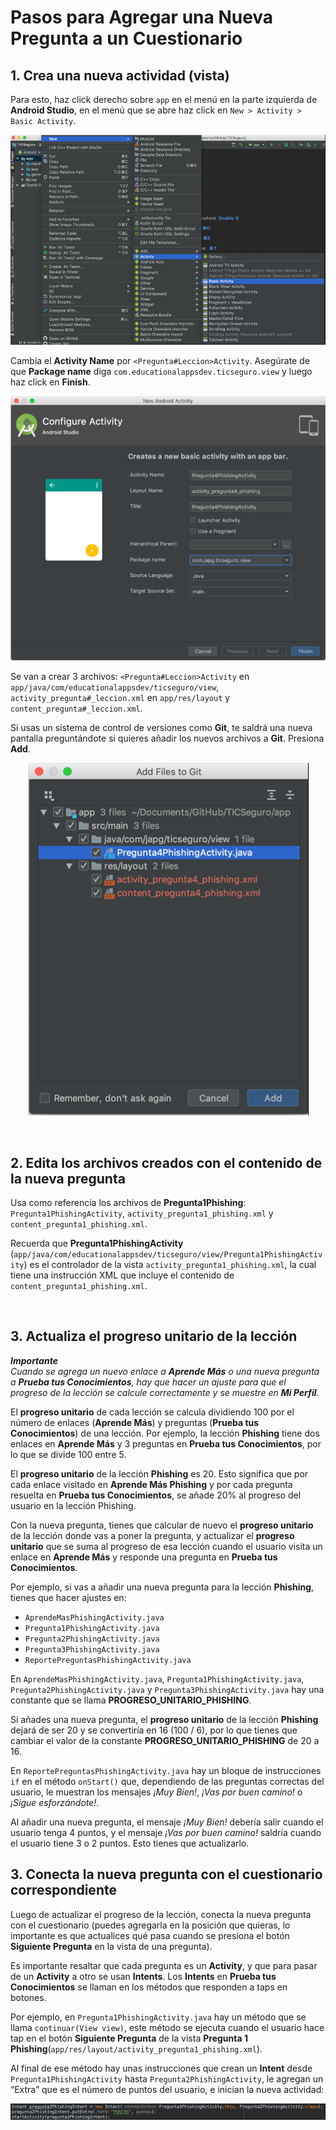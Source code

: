 # Pasos para Agregar una Nueva Pregunta a un Cuestionario

## 1.	Crea una nueva actividad (vista)

Para esto, haz click derecho sobre `app` en el menú en la parte izquierda de **Android Studio**, en el menú que se abre haz click en `New > Activity > Basic Activity`. <br>

<p align="center">
  <img alt="Crear nueva actividad 1" src="https://raw.githubusercontent.com/JulioPoveda/TICSeguro/master/images/EXTENDER%20LA%20APP/AGREGAR%20PREGUNTA%20A%20UN%20CUESTIONARIO/AGREGAR_PREGUNTA_1.png">
</p>

Cambia el **Activity Name** por ```<Pregunta#Leccion>Activity```. Asegúrate de que **Package name** diga ```com.educationalappsdev.ticseguro.view``` y luego haz click en **Finish**. <br>

<p align="center">
  <img alt="Crear nueva actividad 2" src="https://raw.githubusercontent.com/JulioPoveda/TICSeguro/master/images/EXTENDER%20LA%20APP/AGREGAR%20PREGUNTA%20A%20UN%20CUESTIONARIO/AGREGAR_PREGUNTA_2.png">
</p>

Se van a crear 3 archivos: ```<Pregunta#Leccion>Activity``` en ```app/java/com/educationalappsdev/ticseguro/view```, ```activity_pregunta#_leccion.xml``` en ```app/res/layout``` y ```content_pregunta#_leccion.xml```. <br>

Si usas un sistema de control de versiones como **Git**, te saldrá una nueva pantalla preguntándote si quieres añadir los nuevos archivos a **Git**. Presiona **Add**.

<p align="center">
  <img alt="Crear nueva actividad 3" src="https://raw.githubusercontent.com/JulioPoveda/TICSeguro/master/images/EXTENDER%20LA%20APP/AGREGAR%20PREGUNTA%20A%20UN%20CUESTIONARIO/AGREGAR_PREGUNTA_3.png">
</p>

<br>

## 2.	Edita los archivos creados con el contenido de la nueva pregunta

Usa como referencia los archivos de **Pregunta1Phishing**: ```Pregunta1PhishingActivity```, ```activity_pregunta1_phishing.xml``` y ```content_pregunta1_phishing.xml```. <br>

Recuerda que **Pregunta1PhishingActivity** (```app/java/com/educationalappsdev/ticseguro/view/Pregunta1PhishingActivity```) es el controlador de la vista ```activity_pregunta1_phishing.xml```, la cual tiene una instrucción XML que incluye el contenido de ```content_pregunta1_phishing.xml```.

<br>

## 3.	Actualiza el progreso unitario de la lección

***Importante*** <br>
*Cuando se agrega un nuevo enlace a **Aprende Más** o una nueva pregunta a **Prueba tus Conocimientos**, hay que hacer un ajuste para que el progreso de la lección se calcule correctamente y se muestre en **Mi Perfil**.*

El **progreso unitario** de cada lección se calcula dividiendo 100 por el número de enlaces (**Aprende Más**) y preguntas (**Prueba tus Conocimientos**) de una lección. Por ejemplo, la lección **Phishing** tiene dos enlaces en **Aprende Más** y 3 preguntas en **Prueba tus Conocimientos**, por lo que se divide 100 entre 5. 

El **progreso unitario** de la lección **Phishing** es 20. Esto significa que por cada enlace visitado en **Aprende Más Phishing** y por cada pregunta resuelta en **Prueba tus Conocimientos**, se añade 20% al progreso del usuario en la lección Phishing.

Con la nueva pregunta, tienes que calcular de nuevo el **progreso unitario** de la lección donde vas a poner la pregunta, y actualizar el **progreso unitario** que se suma al progreso de esa lección cuando el usuario visita un enlace en **Aprende Más** y responde una pregunta en **Prueba tus Conocimientos**. 

Por ejemplo, si vas a añadir una nueva pregunta para la lección **Phishing**, tienes que hacer ajustes en:

* ```AprendeMasPhishingActivity.java```
* ```Pregunta1PhishingActivity.java```
* ```Pregunta2PhishingActivity.java```
* ```Pregunta3PhishingActivity.java```
* ```ReportePreguntasPhishingActivity.java```

En ```AprendeMasPhishingActivity.java```, ```Pregunta1PhishingActivity.java```, ```Pregunta2PhishingActivity.java``` y ```Pregunta3PhishingActivity.java``` hay una constante que se llama **PROGRESO_UNITARIO_PHISHING**. 

Si añades una nueva pregunta, el **progreso unitario** de la lección **Phishing** dejará de ser 20 y se convertiría en 16 (100 / 6), por lo que tienes que cambiar el valor de la constante **PROGRESO_UNITARIO_PHISHING** de 20 a 16.

En ```ReportePreguntasPhishingActivity.java``` hay un bloque de instrucciones `if` en el método `onStart()` que, dependiendo de las preguntas correctas del usuario, le muestran los mensajes *¡Muy Bien!*, *¡Vas por buen camino!* o *¡Sigue esforzándote!*. 

Al añadir una nueva pregunta, el mensaje *¡Muy Bien!* debería salir cuando el usuario tenga 4 puntos, y el mensaje *¡Vas por buen camino!* saldría cuando el usuario tiene 3 o 2 puntos. Esto tienes que actualizarlo.

## 3.	Conecta la nueva pregunta con el cuestionario correspondiente

Luego de actualizar el progreso de la lección, conecta la nueva pregunta con el cuestionario (puedes agregarla en la posición que quieras, lo importante es que actualices qué pasa cuando se presiona el botón **Siguiente Pregunta** en la vista de una pregunta). 

Es importante resaltar que cada pregunta es un **Activity**, y que para pasar de un **Activity** a otro se usan **Intents**. Los **Intents** en **Prueba tus Conocimientos** se llaman en los métodos que responden a taps en botones. 

Por ejemplo, en ```Pregunta1PhishingActivity.java``` hay un método que se llama `continuar(View view)`, este método se ejecuta cuando el usuario hace tap en el botón **Siguiente Pregunta** de la vista **Pregunta 1 Phishing**(`app/res/layout/activity_pregunta1_phishing.xml`). 

Al final de ese método hay unas instrucciones que crean un **Intent** desde ```Pregunta1PhishingActivity``` hasta ```Pregunta2PhishingActivity```, le agregan un “Extra” que es el número de puntos del usuario, e inician la nueva actividad:

<p align="center">
  <img alt="Uso de intents para conectar la nueva pregunta con el cuestionario" src="https://raw.githubusercontent.com/JulioPoveda/TICSeguro/master/images/EXTENDER%20LA%20APP/AGREGAR%20PREGUNTA%20A%20UN%20CUESTIONARIO/AGREGAR_PREGUNTA_4.png">
</p>
